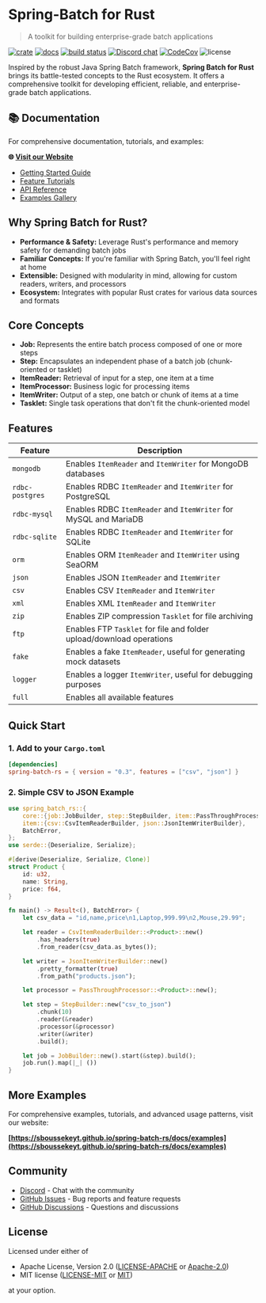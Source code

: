 # Spring-Batch for Rust

> A toolkit for building enterprise-grade batch applications

[![crate](https://img.shields.io/crates/v/spring-batch-rs.svg)](https://crates.io/crates/spring-batch-rs)
[![docs](https://docs.rs/spring-batch-rs/badge.svg)](https://docs.rs/spring-batch-rs)
[![build status](https://github.com/sboussekeyt/spring-batch-rs/actions/workflows/test.yml/badge.svg)](https://github.com/sboussekeyt/spring-batch-rs/actions/workflows/test.yml)
[![Discord chat](https://img.shields.io/discord/1097536141617528966.svg?logo=discord&style=flat-square)](https://discord.gg/9FNhawNsG6)
[![CodeCov](https://codecov.io/gh/sboussekeyt/spring-batch-rs/branch/main/graph/badge.svg)](https://codecov.io/gh/sboussekeyt/spring-batch-rs)
![license](https://shields.io/badge/license-MIT%2FApache--2.0-blue)

Inspired by the robust Java Spring Batch framework, **Spring Batch for Rust** brings its battle-tested concepts to the Rust ecosystem. It offers a comprehensive toolkit for developing efficient, reliable, and enterprise-grade batch applications.

## 📚 Documentation

For comprehensive documentation, tutorials, and examples:

**🌐 [Visit our Website](https://sboussekeyt.github.io/spring-batch-rs/)**

- [Getting Started Guide](https://sboussekeyt.github.io/spring-batch-rs/docs/getting-started)
- [Feature Tutorials](https://sboussekeyt.github.io/spring-batch-rs/docs/tutorials)
- [API Reference](https://sboussekeyt.github.io/spring-batch-rs/docs/api)
- [Examples Gallery](https://sboussekeyt.github.io/spring-batch-rs/docs/examples)

## Why Spring Batch for Rust?

- **Performance & Safety:** Leverage Rust's performance and memory safety for demanding batch jobs
- **Familiar Concepts:** If you're familiar with Spring Batch, you'll feel right at home
- **Extensible:** Designed with modularity in mind, allowing for custom readers, writers, and processors
- **Ecosystem:** Integrates with popular Rust crates for various data sources and formats

## Core Concepts

- **Job:** Represents the entire batch process composed of one or more steps
- **Step:** Encapsulates an independent phase of a batch job (chunk-oriented or tasklet)
- **ItemReader:** Retrieval of input for a step, one item at a time
- **ItemProcessor:** Business logic for processing items
- **ItemWriter:** Output of a step, one batch or chunk of items at a time
- **Tasklet:** Single task operations that don't fit the chunk-oriented model

## Features

| **Feature**     | **Description**                                                      |
| --------------- | -------------------------------------------------------------------- |
| `mongodb`       | Enables `ItemReader` and `ItemWriter` for MongoDB databases          |
| `rdbc-postgres` | Enables RDBC `ItemReader` and `ItemWriter` for PostgreSQL            |
| `rdbc-mysql`    | Enables RDBC `ItemReader` and `ItemWriter` for MySQL and MariaDB     |
| `rdbc-sqlite`   | Enables RDBC `ItemReader` and `ItemWriter` for SQLite                |
| `orm`           | Enables ORM `ItemReader` and `ItemWriter` using SeaORM               |
| `json`          | Enables JSON `ItemReader` and `ItemWriter`                           |
| `csv`           | Enables CSV `ItemReader` and `ItemWriter`                            |
| `xml`           | Enables XML `ItemReader` and `ItemWriter`                            |
| `zip`           | Enables ZIP compression `Tasklet` for file archiving                 |
| `ftp`           | Enables FTP `Tasklet` for file and folder upload/download operations |
| `fake`          | Enables a fake `ItemReader`, useful for generating mock datasets     |
| `logger`        | Enables a logger `ItemWriter`, useful for debugging purposes         |
| `full`          | Enables all available features                                       |

## Quick Start

### 1. Add to your `Cargo.toml`

```toml
[dependencies]
spring-batch-rs = { version = "0.3", features = ["csv", "json"] }
```

### 2. Simple CSV to JSON Example

```rust
use spring_batch_rs::{
    core::{job::JobBuilder, step::StepBuilder, item::PassThroughProcessor},
    item::{csv::CsvItemReaderBuilder, json::JsonItemWriterBuilder},
    BatchError,
};
use serde::{Deserialize, Serialize};

#[derive(Deserialize, Serialize, Clone)]
struct Product {
    id: u32,
    name: String,
    price: f64,
}

fn main() -> Result<(), BatchError> {
    let csv_data = "id,name,price\n1,Laptop,999.99\n2,Mouse,29.99";

    let reader = CsvItemReaderBuilder::<Product>::new()
        .has_headers(true)
        .from_reader(csv_data.as_bytes());

    let writer = JsonItemWriterBuilder::new()
        .pretty_formatter(true)
        .from_path("products.json");

    let processor = PassThroughProcessor::<Product>::new();

    let step = StepBuilder::new("csv_to_json")
        .chunk(10)
        .reader(&reader)
        .processor(&processor)
        .writer(&writer)
        .build();

    let job = JobBuilder::new().start(&step).build();
    job.run().map(|_| ())
}
```

## More Examples

For comprehensive examples, tutorials, and advanced usage patterns, visit our website:

**[https://sboussekeyt.github.io/spring-batch-rs/docs/examples](https://sboussekeyt.github.io/spring-batch-rs/docs/examples)**

## Community

- [Discord](https://discord.gg/9FNhawNsG6) - Chat with the community
- [GitHub Issues](https://github.com/sboussekeyt/spring-batch-rs/issues) - Bug reports and feature requests
- [GitHub Discussions](https://github.com/sboussekeyt/spring-batch-rs/discussions) - Questions and discussions

## License

Licensed under either of

- Apache License, Version 2.0 ([LICENSE-APACHE](LICENSE-APACHE) or [Apache-2.0](http://www.apache.org/licenses/LICENSE-2.0))
- MIT license ([LICENSE-MIT](LICENSE-MIT) or [MIT](http://opensource.org/licenses/MIT))

at your option.
